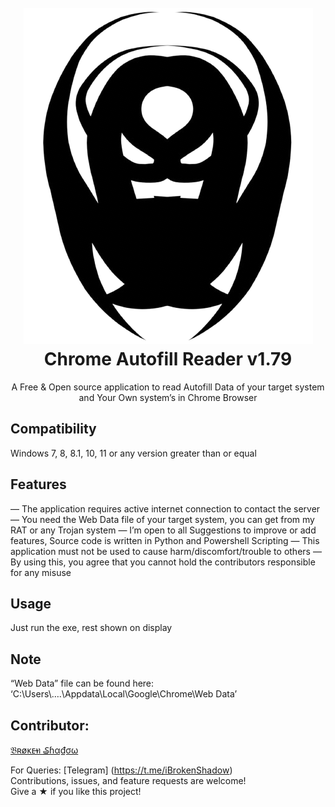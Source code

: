 <h1 align="center">
  <br>
  <a href="https://github.com/iBrokenShadow/Chrome-Autofill-Reader"><img src="https://github.com/iBrokenShadow/Chrome-Autofill-Reader/blob/main/Logo.png" alt="ChromeAutofillReader"></a>
  <br>
  Chrome Autofill Reader v1.79
  <br>
</h1>


<p align="center">A Free & Open source application to read Autofill Data of your target system and Your Own system’s in Chrome Browser</p>




## Compatibility
Windows 7, 8, 8.1, 10, 11
or any version greater than or equal

## Features

— The application requires active internet connection to contact the server
— You need the Web Data file of your target system, you can get from my RAT or any Trojan system
— I’m open to all Suggestions to improve or add features, Source code is written in Python and Powershell Scripting
— This application must not be used to cause harm/discomfort/trouble to others
— By using this, you agree that you cannot hold the contributors responsible for any misuse



## Usage

Just run the exe, rest shown on display


## Note
“Web Data” file can be found here:
‘C:\Users\….\Appdata\Local\Google\Chrome\Web Data’


## Contributor:

 [𝔅ʀøᴋᴇ̶ท ₷ɦα₫σω](https://github.com/iBrokenShadow) 



For Queries: [Telegram] (https://t.me/iBrokenShadow)  
Contributions, issues, and feature requests are welcome!  
Give a ★ if you like this project!
